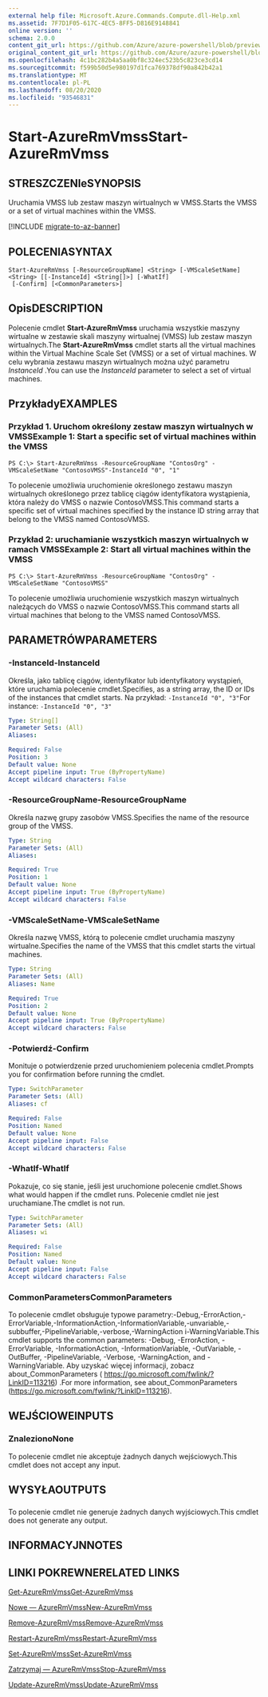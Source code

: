 ```yaml
---
external help file: Microsoft.Azure.Commands.Compute.dll-Help.xml
ms.assetid: 7F7D1F05-617C-4EC5-8FF5-D816E9148841
online version: ''
schema: 2.0.0
content_git_url: https://github.com/Azure/azure-powershell/blob/preview/src/ResourceManager/Compute/Stack/Commands.Compute/help/Start-AzureRmVmss.md
original_content_git_url: https://github.com/Azure/azure-powershell/blob/preview/src/ResourceManager/Compute/Stack/Commands.Compute/help/Start-AzureRmVmss.md
ms.openlocfilehash: 4c1bc282b4a5aa0bf8c324ec523b5c823ce3cd14
ms.sourcegitcommit: f599b50d5e980197d1fca769378df90a842b42a1
ms.translationtype: MT
ms.contentlocale: pl-PL
ms.lasthandoff: 08/20/2020
ms.locfileid: "93546831"
---
```

# <span data-ttu-id="eaa26-101">Start-AzureRmVmss</span><span class="sxs-lookup"><span data-stu-id="eaa26-101">Start-AzureRmVmss</span></span>

## <span data-ttu-id="eaa26-102">STRESZCZENIe</span><span class="sxs-lookup"><span data-stu-id="eaa26-102">SYNOPSIS</span></span>
<span data-ttu-id="eaa26-103">Uruchamia VMSS lub zestaw maszyn wirtualnych w VMSS.</span><span class="sxs-lookup"><span data-stu-id="eaa26-103">Starts the VMSS or a set of virtual machines within the VMSS.</span></span>

[!INCLUDE [migrate-to-az-banner](../../includes/migrate-to-az-banner.md)]

## <span data-ttu-id="eaa26-104">POLECENIA</span><span class="sxs-lookup"><span data-stu-id="eaa26-104">SYNTAX</span></span>

```
Start-AzureRmVmss [-ResourceGroupName] <String> [-VMScaleSetName] <String> [[-InstanceId] <String[]>] [-WhatIf]
 [-Confirm] [<CommonParameters>]
```

## <span data-ttu-id="eaa26-105">Opis</span><span class="sxs-lookup"><span data-stu-id="eaa26-105">DESCRIPTION</span></span>
<span data-ttu-id="eaa26-106">Polecenie cmdlet **Start-AzureRmVmss** uruchamia wszystkie maszyny wirtualne w zestawie skali maszyny wirtualnej (VMSS) lub zestaw maszyn wirtualnych.</span><span class="sxs-lookup"><span data-stu-id="eaa26-106">The **Start-AzureRmVmss** cmdlet starts all the virtual machines within the Virtual Machine Scale Set (VMSS) or a set of virtual machines.</span></span>
<span data-ttu-id="eaa26-107">W celu wybrania zestawu maszyn wirtualnych można użyć parametru *InstanceId* .</span><span class="sxs-lookup"><span data-stu-id="eaa26-107">You can use the *InstanceId* parameter to select a set of virtual machines.</span></span>

## <span data-ttu-id="eaa26-108">Przykłady</span><span class="sxs-lookup"><span data-stu-id="eaa26-108">EXAMPLES</span></span>

### <span data-ttu-id="eaa26-109">Przykład 1. Uruchom określony zestaw maszyn wirtualnych w VMSS</span><span class="sxs-lookup"><span data-stu-id="eaa26-109">Example 1: Start a specific set of virtual machines within the VMSS</span></span>
```
PS C:\> Start-AzureRmVmss -ResourceGroupName "ContosOrg" -VMScaleSetName "ContosoVMSS"-InstanceId "0", "1"
```

<span data-ttu-id="eaa26-110">To polecenie umożliwia uruchomienie określonego zestawu maszyn wirtualnych określonego przez tablicę ciągów identyfikatora wystąpienia, która należy do VMSS o nazwie ContosoVMSS.</span><span class="sxs-lookup"><span data-stu-id="eaa26-110">This command starts a specific set of virtual machines specified by the instance ID string array that belong to the VMSS named ContosoVMSS.</span></span>

### <span data-ttu-id="eaa26-111">Przykład 2: uruchamianie wszystkich maszyn wirtualnych w ramach VMSS</span><span class="sxs-lookup"><span data-stu-id="eaa26-111">Example 2: Start all virtual machines within the VMSS</span></span>
```
PS C:\> Start-AzureRmVmss -ResourceGroupName "ContosOrg" -VMScaleSetName "ContosoVMSS"
```

<span data-ttu-id="eaa26-112">To polecenie umożliwia uruchomienie wszystkich maszyn wirtualnych należących do VMSS o nazwie ContosoVMSS.</span><span class="sxs-lookup"><span data-stu-id="eaa26-112">This command starts all virtual machines that belong to the VMSS named ContosoVMSS.</span></span>

## <span data-ttu-id="eaa26-113">PARAMETRÓW</span><span class="sxs-lookup"><span data-stu-id="eaa26-113">PARAMETERS</span></span>

### <span data-ttu-id="eaa26-114">-InstanceId</span><span class="sxs-lookup"><span data-stu-id="eaa26-114">-InstanceId</span></span>
<span data-ttu-id="eaa26-115">Określa, jako tablicę ciągów, identyfikator lub identyfikatory wystąpień, które uruchamia polecenie cmdlet.</span><span class="sxs-lookup"><span data-stu-id="eaa26-115">Specifies, as a string array, the ID or IDs of the instances that cmdlet starts.</span></span>
<span data-ttu-id="eaa26-116">Na przykład: `-InstanceId "0", "3"`</span><span class="sxs-lookup"><span data-stu-id="eaa26-116">For instance: `-InstanceId "0", "3"`</span></span>

```yaml
Type: String[]
Parameter Sets: (All)
Aliases: 

Required: False
Position: 3
Default value: None
Accept pipeline input: True (ByPropertyName)
Accept wildcard characters: False
```

### <span data-ttu-id="eaa26-117">-ResourceGroupName</span><span class="sxs-lookup"><span data-stu-id="eaa26-117">-ResourceGroupName</span></span>
<span data-ttu-id="eaa26-118">Określa nazwę grupy zasobów VMSS.</span><span class="sxs-lookup"><span data-stu-id="eaa26-118">Specifies the name of the resource group of the VMSS.</span></span>

```yaml
Type: String
Parameter Sets: (All)
Aliases: 

Required: True
Position: 1
Default value: None
Accept pipeline input: True (ByPropertyName)
Accept wildcard characters: False
```

### <span data-ttu-id="eaa26-119">-VMScaleSetName</span><span class="sxs-lookup"><span data-stu-id="eaa26-119">-VMScaleSetName</span></span>
<span data-ttu-id="eaa26-120">Określa nazwę VMSS, którą to polecenie cmdlet uruchamia maszyny wirtualne.</span><span class="sxs-lookup"><span data-stu-id="eaa26-120">Specifies the name of the VMSS that this cmdlet starts the virtual machines.</span></span>

```yaml
Type: String
Parameter Sets: (All)
Aliases: Name

Required: True
Position: 2
Default value: None
Accept pipeline input: True (ByPropertyName)
Accept wildcard characters: False
```

### <span data-ttu-id="eaa26-121">-Potwierdź</span><span class="sxs-lookup"><span data-stu-id="eaa26-121">-Confirm</span></span>
<span data-ttu-id="eaa26-122">Monituje o potwierdzenie przed uruchomieniem polecenia cmdlet.</span><span class="sxs-lookup"><span data-stu-id="eaa26-122">Prompts you for confirmation before running the cmdlet.</span></span>

```yaml
Type: SwitchParameter
Parameter Sets: (All)
Aliases: cf

Required: False
Position: Named
Default value: None
Accept pipeline input: False
Accept wildcard characters: False
```

### <span data-ttu-id="eaa26-123">-WhatIf</span><span class="sxs-lookup"><span data-stu-id="eaa26-123">-WhatIf</span></span>
<span data-ttu-id="eaa26-124">Pokazuje, co się stanie, jeśli jest uruchomione polecenie cmdlet.</span><span class="sxs-lookup"><span data-stu-id="eaa26-124">Shows what would happen if the cmdlet runs.</span></span> <span data-ttu-id="eaa26-125">Polecenie cmdlet nie jest uruchamiane.</span><span class="sxs-lookup"><span data-stu-id="eaa26-125">The cmdlet is not run.</span></span>

```yaml
Type: SwitchParameter
Parameter Sets: (All)
Aliases: wi

Required: False
Position: Named
Default value: None
Accept pipeline input: False
Accept wildcard characters: False
```

### <span data-ttu-id="eaa26-126">CommonParameters</span><span class="sxs-lookup"><span data-stu-id="eaa26-126">CommonParameters</span></span>
<span data-ttu-id="eaa26-127">To polecenie cmdlet obsługuje typowe parametry:-Debug,-ErrorAction,-ErrorVariable,-InformationAction,-InformationVariable,-unvariable,-subbuffer,-PipelineVariable,-verbose,-WarningAction i-WarningVariable.</span><span class="sxs-lookup"><span data-stu-id="eaa26-127">This cmdlet supports the common parameters: -Debug, -ErrorAction, -ErrorVariable, -InformationAction, -InformationVariable, -OutVariable, -OutBuffer, -PipelineVariable, -Verbose, -WarningAction, and -WarningVariable.</span></span> <span data-ttu-id="eaa26-128">Aby uzyskać więcej informacji, zobacz about_CommonParameters ( https://go.microsoft.com/fwlink/?LinkID=113216) .</span><span class="sxs-lookup"><span data-stu-id="eaa26-128">For more information, see about_CommonParameters (https://go.microsoft.com/fwlink/?LinkID=113216).</span></span>

## <span data-ttu-id="eaa26-129">WEJŚCIOWE</span><span class="sxs-lookup"><span data-stu-id="eaa26-129">INPUTS</span></span>

### <span data-ttu-id="eaa26-130">Znaleziono</span><span class="sxs-lookup"><span data-stu-id="eaa26-130">None</span></span>
<span data-ttu-id="eaa26-131">To polecenie cmdlet nie akceptuje żadnych danych wejściowych.</span><span class="sxs-lookup"><span data-stu-id="eaa26-131">This cmdlet does not accept any input.</span></span>

## <span data-ttu-id="eaa26-132">WYSYŁA</span><span class="sxs-lookup"><span data-stu-id="eaa26-132">OUTPUTS</span></span>

###  
<span data-ttu-id="eaa26-133">To polecenie cmdlet nie generuje żadnych danych wyjściowych.</span><span class="sxs-lookup"><span data-stu-id="eaa26-133">This cmdlet does not generate any output.</span></span>

## <span data-ttu-id="eaa26-134">INFORMACYJN</span><span class="sxs-lookup"><span data-stu-id="eaa26-134">NOTES</span></span>

## <span data-ttu-id="eaa26-135">LINKI POKREWNE</span><span class="sxs-lookup"><span data-stu-id="eaa26-135">RELATED LINKS</span></span>

[<span data-ttu-id="eaa26-136">Get-AzureRmVmss</span><span class="sxs-lookup"><span data-stu-id="eaa26-136">Get-AzureRmVmss</span></span>](./Get-AzureRmVmss.md)

[<span data-ttu-id="eaa26-137">Nowe — AzureRmVmss</span><span class="sxs-lookup"><span data-stu-id="eaa26-137">New-AzureRmVmss</span></span>](./New-AzureRmVmss.md)

[<span data-ttu-id="eaa26-138">Remove-AzureRmVmss</span><span class="sxs-lookup"><span data-stu-id="eaa26-138">Remove-AzureRmVmss</span></span>](./Remove-AzureRmVmss.md)

[<span data-ttu-id="eaa26-139">Restart-AzureRmVmss</span><span class="sxs-lookup"><span data-stu-id="eaa26-139">Restart-AzureRmVmss</span></span>](./Restart-AzureRmVmss.md)

[<span data-ttu-id="eaa26-140">Set-AzureRmVmss</span><span class="sxs-lookup"><span data-stu-id="eaa26-140">Set-AzureRmVmss</span></span>](./Set-AzureRmVmss.md)

[<span data-ttu-id="eaa26-141">Zatrzymaj — AzureRmVmss</span><span class="sxs-lookup"><span data-stu-id="eaa26-141">Stop-AzureRmVmss</span></span>](./Stop-AzureRmVmss.md)

[<span data-ttu-id="eaa26-142">Update-AzureRmVmss</span><span class="sxs-lookup"><span data-stu-id="eaa26-142">Update-AzureRmVmss</span></span>](./Update-AzureRmVmss.md)


